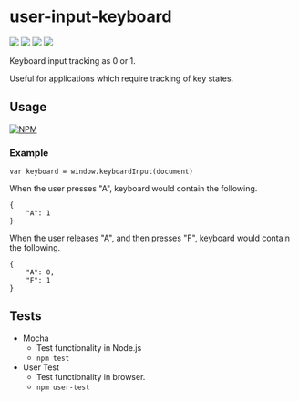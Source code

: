 # user-input-keyboard

![](https://travis-ci.org/apexearth/user-input-keyboard.svg)
![](http://img.shields.io/npm/v/user-input-keyboard.svg?style=flat)
![](http://img.shields.io/npm/dm/user-input-keyboard.svg?style=flat)
![](http://img.shields.io/npm/l/user-input-keyboard.svg?style=flat)

Keyboard input tracking as 0 or 1. 

Useful for applications which require tracking of key states.

## Usage

[![NPM](https://nodei.co/npm/user-input-keyboard.png)](https://nodei.co/npm/user-input-keyboard/)

### Example

    var keyboard = window.keyboardInput(document)

When the user presses "A", keyboard would contain the following.

    {
        "A": 1
    }

When the user releases "A", and then presses "F", keyboard would contain the following.

    {
        "A": 0,
        "F": 1
    }

## Tests

- Mocha
    - Test functionality in Node.js
    - `npm test`
- User Test
    - Test functionality in browser.
    - `npm user-test`